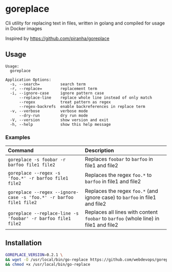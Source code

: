 # goreplace
Cli utility for replacing text in files, written in golang and compiled for usage in Docker images

Inspired by https://github.com/piranha/goreplace

## Usage
```
Usage:
  goreplace

Application Options:
  -s, --search=         search term
  -r, --replace=        replacement term
  -i, --ignore-case     ignore pattern case
      --replace-line    replace whole line instead of only match
      --regex           treat pattern as regex
      --regex-backrefs  enable backreferences in replace term
  -v, --verbose         verbose mode
      --dry-run         dry run mode
  -V, --version         show version and exit
  -h, --help            show this help message
```

### Examples

| Command                                                            | Description                                                                          |
|:-------------------------------------------------------------------|:-------------------------------------------------------------------------------------|
| `goreplace -s foobar -r barfoo file1 file2`                        | Replaces `foobar` to `barfoo` in file1 and file2                                     |
| `goreplace --regex -s 'foo.*' -r barfoo file1 file2`               | Replaces the regex `foo.*` to `barfoo` in file1 and file2                            |
| `goreplace --regex --ignore-case -s 'foo.*' -r barfoo file1 file2` | Replaces the regex `foo.*` (and ignore case) to `barfoo` in file1 and file2          |
| `goreplace --replace-line -s 'foobar' -r barfoo file1 file2`       | Replaces all lines with content `foobar` to `barfoo` (whole line) in file1 and file2 |


## Installation

```bash
GOREPLACE_VERSION=0.2.1 \
&& wget -O /usr/local/bin/go-replace https://github.com/webdevops/goreplace/releases/download/$GOREPLACE_VERSION/gr-64-linux \
&& chmod +x /usr/local/bin/go-replace
```
